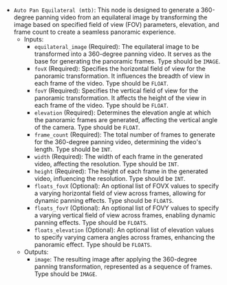 - `Auto Pan Equilateral (mtb)`: This node is designed to generate a 360-degree panning video from an equilateral image by transforming the image based on specified field of view (FOV) parameters, elevation, and frame count to create a seamless panoramic experience.
    - Inputs:
        - `equilateral_image` (Required): The equilateral image to be transformed into a 360-degree panning video. It serves as the base for generating the panoramic frames. Type should be `IMAGE`.
        - `fovX` (Required): Specifies the horizontal field of view for the panoramic transformation. It influences the breadth of view in each frame of the video. Type should be `FLOAT`.
        - `fovY` (Required): Specifies the vertical field of view for the panoramic transformation. It affects the height of the view in each frame of the video. Type should be `FLOAT`.
        - `elevation` (Required): Determines the elevation angle at which the panoramic frames are generated, affecting the vertical angle of the camera. Type should be `FLOAT`.
        - `frame_count` (Required): The total number of frames to generate for the 360-degree panning video, determining the video's length. Type should be `INT`.
        - `width` (Required): The width of each frame in the generated video, affecting the resolution. Type should be `INT`.
        - `height` (Required): The height of each frame in the generated video, influencing the resolution. Type should be `INT`.
        - `floats_fovX` (Optional): An optional list of FOVX values to specify a varying horizontal field of view across frames, allowing for dynamic panning effects. Type should be `FLOATS`.
        - `floats_fovY` (Optional): An optional list of FOVY values to specify a varying vertical field of view across frames, enabling dynamic panning effects. Type should be `FLOATS`.
        - `floats_elevation` (Optional): An optional list of elevation values to specify varying camera angles across frames, enhancing the panoramic effect. Type should be `FLOATS`.
    - Outputs:
        - `image`: The resulting image after applying the 360-degree panning transformation, represented as a sequence of frames. Type should be `IMAGE`.
